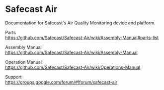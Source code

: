 # Safecast Air

Documentation for Safecast's Air Quality Monitoring device and platform.

Parts  
https://github.com/Safecast/Safecast-Air/wiki/Assembly-Manual#parts-list

Assembly Manual  
https://github.com/Safecast/Safecast-Air/wiki/Assembly-Manual

Operation Manual  
https://github.com/Safecast/Safecast-Air/wiki/Operations-Manual

Support  
https://groups.google.com/forum/#!forum/safecast-air
